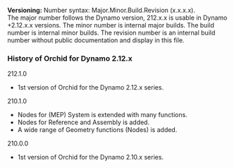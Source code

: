 ﻿**Versioning:** Number syntax: Major.Minor.Build.Revision (x.x.x.x).  
The major number follows the Dynamo version, 212.x.x is usable in Dynamo +2.12.x.x versions. The minor number is internal major builds. The build number is internal minor builds. The revision number is an internal build number without public documentation and display in this file.  
  
### History of Orchid for Dynamo 2.12.x  
  
212.1.0  
- 1st version of Orchid for the Dynamo 2.12.x series.  
  
210.1.0  
- Nodes for (MEP) System is extended with many functions.  
- Nodes for Reference and Assembly is added.  
- A wide range of Geometry functions (Nodes) is added.  
  
210.0.0  	
- 1st version of Orchid for the Dynamo 2.10.x series.  
